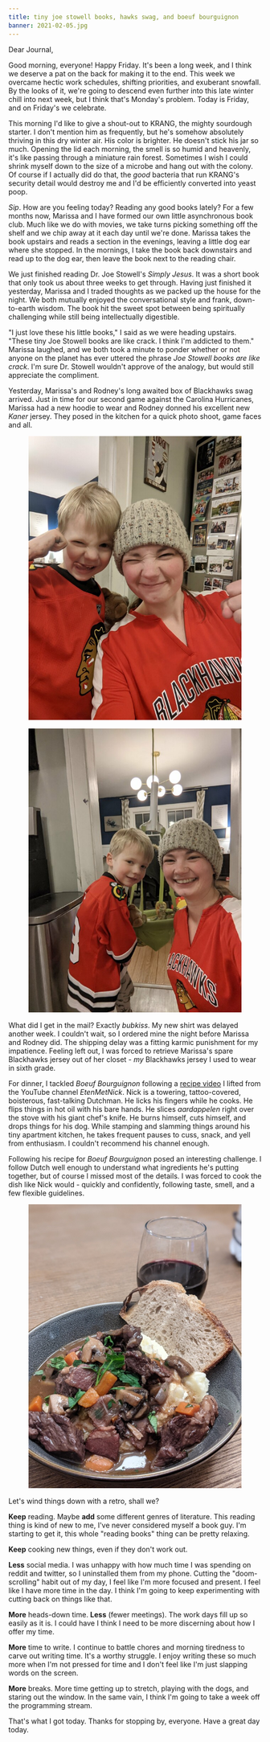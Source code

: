 ```yaml
---
title: tiny joe stowell books, hawks swag, and boeuf bourguignon
banner: 2021-02-05.jpg
---
```


Dear Journal,

Good morning, everyone!  Happy Friday.  It's been a long week, and I
think we deserve a pat on the back for making it to the end.  This
week we overcame hectic work schedules, shifting priorities, and
exuberant snowfall.  By the looks of it, we're going to descend even
further into this late winter chill into next week, but I think that's
Monday's problem.  Today is Friday, and on Friday's we celebrate.

This morning I'd like to give a shout-out to KRANG, the mighty
sourdough starter.  I don't mention him as frequently, but he's
somehow absolutely thriving in this dry winter air.  His color is
brighter.  He doesn't stick his jar so much.  Opening the lid each
morning, the smell is so humid and heavenly, it's like passing through
a miniature rain forest.  Sometimes I wish I could shrink myself down
to the size of a microbe and hang out with the colony.  Of course if I
actually did do that, the _good_ bacteria that run KRANG's security
detail would destroy me and I'd be efficiently converted into yeast
poop.

_Sip_.  How are you feeling today?  Reading any good books lately?
For a few months now, Marissa and I have formed our own little
asynchronous book club.  Much like we do with movies, we take turns
picking something off the shelf and we chip away at it each day until
we're done.  Marissa takes the book upstairs and reads a section in
the evenings, leaving a little dog ear where she stopped.  In the
mornings, I take the book back downstairs and read up to the dog ear,
then leave the book next to the reading chair.

We just finished reading Dr. Joe Stowell's _Simply Jesus_.  It was a
short book that only took us about three weeks to get through.  Having
just finished it yesterday, Marissa and I traded thoughts as we packed
up the house for the night.  We both mutually enjoyed the
conversational style and frank, down-to-earth wisdom.  The book hit
the sweet spot between being spiritually challenging while still being
intellectually digestible.

"I just love these his little books," I said as we were heading
upstairs.  "These tiny Joe Stowell books are like crack.  I think I'm
addicted to them."  Marissa laughed, and we both took a minute to
ponder whether or not anyone on the planet has ever uttered the phrase
_Joe Stowell books are like crack_.  I'm sure Dr. Stowell wouldn't
approve of the analogy, but would still appreciate the compliment.

Yesterday, Marissa's and Rodney's long awaited box of Blackhawks swag
arrived.  Just in time for our second game against the Carolina
Hurricanes, Marissa had a new hoodie to wear and Rodney donned his
excellent new _Kaner_ jersey.  They posed in the kitchen for a quick
photo shoot, game faces and all.

<figure>
<a href="/images/2021-02-05-game-1.jpg">
<img alt="2021 02 05 game 1" src="/images/2021-02-05-game-1.jpg"/>
</a>
</figure>

<figure>
<a href="/images/2021-02-05-game-2.jpg">
<img alt="2021 02 05 game 2" src="/images/2021-02-05-game-2.jpg"/>
</a>
</figure>

What did I get in the mail?  Exactly _bubkiss_.  My new shirt was
delayed another week.  I couldn't wait, so I ordered mine the night
before Marissa and Rodney did.  The shipping delay was a fitting
karmic punishment for my impatience.  Feeling left out, I was forced
to retrieve Marissa's spare Blackhawks jersey out of her closet - _my_
Blackhawks jersey I used to wear in sixth grade.

For dinner, I tackled _Boeuf Bourguignon_ following a [recipe video] I
lifted from the YouTube channel _EtenMetNick_.  Nick is a towering,
tattoo-covered, boisterous, fast-talking Dutchman.  He licks his
fingers while he cooks.  He flips things in hot oil with his bare
hands.  He slices _aardappelen_ right over the stove with his giant
chef's knife.  He burns himself, cuts himself, and drops things for
his dog.  While stamping and slamming things around his tiny apartment
kitchen, he takes frequent pauses to cuss, snack, and yell from
enthusiasm.  I couldn't recommend his channel enough.

[recipe video]: https://youtu.be/boePkO8-KZY

Following his recipe for _Boeuf Bourguignon_ posed an interesting
challenge.  I follow Dutch well enough to understand what ingredients
he's putting together, but of course I missed most of the details.  I
was forced to cook the dish like Nick would - quickly and confidently,
following taste, smell, and a few flexible guidelines.

<figure>
<a href="/images/2021-02-05-boeuf-bourguignon.jpg">
<img alt="2021 02 05 boeuf bourguignon" src="/images/2021-02-05-boeuf-bourguignon.jpg"/>
</a>
</figure>

Let's wind things down with a retro, shall we?

**Keep** reading.  Maybe **add** some different genres of literature.
This reading thing is kind of new to me, I've never considered myself
a book guy.  I'm starting to get it, this whole "reading books" thing
can be pretty relaxing.

**Keep** cooking new things, even if they don't work out.

**Less** social media.  I was unhappy with how much time I was
spending on reddit and twitter, so I uninstalled them from my phone.
Cutting the "doom-scrolling" habit out of my day, I feel like I'm more
focused and present.  I feel like I have more time in the day.  I
think I'm going to keep experimenting with cutting back on things like
that.

**More** heads-down time.  **Less** (fewer meetings).  The work days
fill up so easily as it is.  I could have I think I need to be more
discerning about how I offer my time.

**More** time to write.  I continue to battle chores and morning
tiredness to carve out writing time.  It's a worthy struggle.  I enjoy
writing these so much more when I'm not pressed for time and I don't
feel like I'm just slapping words on the screen.

**More** breaks.  More time getting up to stretch, playing with the
dogs, and staring out the window.  In the same vain, I think I'm going
to take a week off the programming stream.

That's what I got today.  Thanks for stopping by, everyone.  Have a
great day today.

